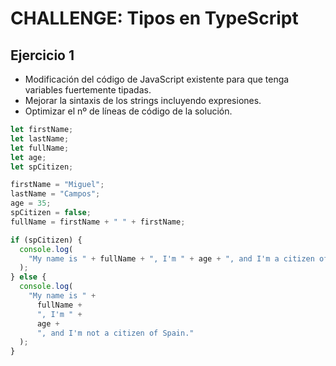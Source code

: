 # CHALLENGE: Tipos en TypeScript

## Ejercicio 1

- Modificación del código de JavaScript existente para que tenga variables fuertemente tipadas.
- Mejorar la sintaxis de los strings incluyendo expresiones.
- Optimizar el nº de líneas de código de la solución.

```javascript
let firstName;
let lastName;
let fullName;
let age;
let spCitizen;

firstName = "Miguel";
lastName = "Campos";
age = 35;
spCitizen = false;
fullName = firstName + " " + firstName;

if (spCitizen) {
  console.log(
    "My name is " + fullName + ", I'm " + age + ", and I'm a citizen of Spain."
  );
} else {
  console.log(
    "My name is " +
      fullName +
      ", I'm " +
      age +
      ", and I'm not a citizen of Spain."
  );
}
```
